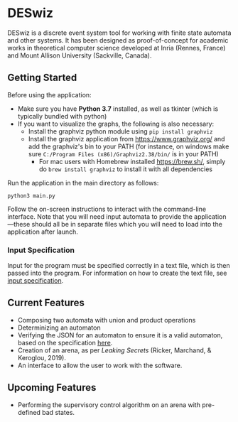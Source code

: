 # DESwiz

DESwiz is a discrete event system tool for working with finite state automata
and other systems. It has been designed as proof-of-concept for academic works
in theoretical computer science developed at Inria (Rennes, France) and Mount
Allison University (Sackville, Canada).

## Getting Started

Before using the application: 
- Make sure you have **Python 3.7** installed, as well as tkinter (which is typically bundled with python)
- If you want to visualize the graphs, the following is also necessary:
  - Install the graphviz python module using `pip install graphviz`
  - Install the graphviz application from https://www.graphviz.org/ and add the graphviz's bin to your PATH (for instance, on windows make sure `C:/Program Files (x86)/Graphviz2.38/bin/` is in your PATH)
    - For mac users with Homebrew installed https://brew.sh/, simply do `brew install graphviz` to install it with all dependencies

Run the application in the main directory as follows:

```
python3 main.py
```

Follow the on-screen instructions to interact with the command-line interface. Note that you will need input automata to provide the application—these should all be in separate files which you will need to load into the application after launch.

### Input Specification

Input for the program must be specified correctly in a text file, which is then passed into the program. For information on how to create the text file, see [input specification](../../wiki/Input-Specification).

## Current Features

- Composing two automata with union and product operations
- Determinizing an automaton
- Verifying the JSON for an automaton to ensure it is a valid automaton, based on
the specification [here](../../wiki/Input-Specification).
- Creation of an arena, as per *Leaking Secrets* (Ricker, Marchand, \&
Keroglou, 2019).
- An interface to allow the user to work with the software.

## Upcoming Features

- Performing the supervisory control algorithm on an arena with pre-defined bad states.
